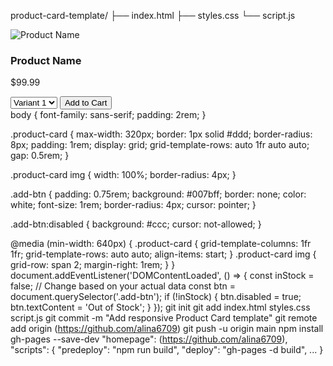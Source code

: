 
product-card-template/
├── index.html
├── styles.css
└── script.js
<!DOCTYPE html>
<html lang="en">
<head>
  <meta charset="UTF-8" />
  <meta name="viewport" content="width=device-width,initial-scale=1" />
  <title>Product Card Template</title>
  <link rel="stylesheet" href="styles.css" />
</head>
<body>
  <div class="product-card">
    <img src="https://via.placeholder.com/300" alt="Product Name" />
    <h3 class="name">Product Name</h3>
    <p class="price">$99.99</p>
    <select class="variant">
      <option>Variant 1</option>
      <option>Variant 2</option>
    </select>
    <button class="add-btn">Add to Cart</button>
  </div>
  <script src="script.js"></script>
</body>
</html>
body {
  font-family: sans-serif;
  padding: 2rem;
}

.product-card {
  max-width: 320px;
  border: 1px solid #ddd;
  border-radius: 8px;
  padding: 1rem;
  display: grid;
  grid-template-rows: auto 1fr auto auto;
  gap: 0.5rem;
}

.product-card img {
  width: 100%;
  border-radius: 4px;
}

.add-btn {
  padding: 0.75rem;
  background: #007bff;
  border: none;
  color: white;
  font-size: 1rem;
  border-radius: 4px;
  cursor: pointer;
}

.add-btn:disabled {
  background: #ccc;
  cursor: not-allowed;
}

@media (min-width: 640px) {
  .product-card {
    grid-template-columns: 1fr 1fr;
    grid-template-rows: auto auto;
    align-items: start;
  }
  .product-card img {
    grid-row: span 2;
    margin-right: 1rem;
  }
}
document.addEventListener('DOMContentLoaded', () => {
  const inStock = false; // Change based on your actual data
  const btn = document.querySelector('.add-btn');
  if (!inStock) {
    btn.disabled = true;
    btn.textContent = 'Out of Stock';
  }
});
git init
git add index.html styles.css script.js
git commit -m "Add responsive Product Card template"
git remote add origin (https://github.com/alina6709)
git push -u origin main
npm install gh-pages --save-dev
"homepage": (https://github.com/alina6709),
"scripts": {
  "predeploy": "npm run build",
  "deploy": "gh-pages -d build",
  ...
}
